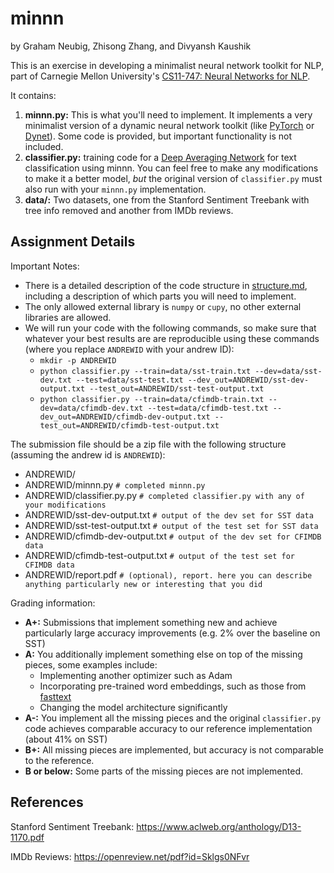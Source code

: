# minnn
by Graham Neubig, Zhisong Zhang, and Divyansh Kaushik

This is an exercise in developing a minimalist neural network toolkit for NLP, part of Carnegie Mellon University's [CS11-747: Neural Networks for NLP](http://www.phontron.com/class/nn4nlp2020/).

It contains:
1. **minnn.py:** This is what you'll need to implement. It implements a very minimalist version of a dynamic neural network toolkit (like [PyTorch](https://github.com/pytorch/pytorch) or [Dynet](https://github.com/clab/dynet)). Some code is provided, but important functionality is not included.
2. **classifier.py:** training code for a [Deep Averaging Network](https://www.aclweb.org/anthology/P15-1162.pdf) for text classification using minnn. You can feel free to make any modifications to make it a better model, *but* the original version of `classifier.py` must also run with your `minnn.py` implementation.
3. **data/:** Two datasets, one from the Stanford Sentiment Treebank with tree info removed and another from IMDb reviews.

## Assignment Details

Important Notes:
- There is a detailed description of the code structure in [structure.md](structure.md), including a description of which parts you will need to implement. 
- The only allowed external library is `numpy` or `cupy`, no other external libraries are allowed.
- We will run your code with the following commands, so make sure that whatever your best results are are reproducible using these commands (where you replace `ANDREWID` with your andrew ID):
    - `mkdir -p ANDREWID`
    - `python classifier.py --train=data/sst-train.txt --dev=data/sst-dev.txt --test=data/sst-test.txt --dev_out=ANDREWID/sst-dev-output.txt --test_out=ANDREWID/sst-test-output.txt`
    - `python classifier.py --train=data/cfimdb-train.txt --dev=data/cfimdb-dev.txt --test=data/cfimdb-test.txt --dev_out=ANDREWID/cfimdb-dev-output.txt --test_out=ANDREWID/cfimdb-test-output.txt`

The submission file should be a zip file with the following structure (assuming the andrew id is `ANDREWID`):

- ANDREWID/
- ANDREWID/minnn.py `# completed minnn.py`
- ANDREWID/classifier.py.py `# completed classifier.py with any of your modifications`
- ANDREWID/sst-dev-output.txt `# output of the dev set for SST data`
- ANDREWID/sst-test-output.txt `# output of the test set for SST data`
- ANDREWID/cfimdb-dev-output.txt `# output of the dev set for CFIMDB data`
- ANDREWID/cfimdb-test-output.txt `# output of the test set for CFIMDB data`
- ANDREWID/report.pdf `# (optional), report. here you can describe anything particularly new or interesting that you did`

Grading information:
- **A+:** Submissions that implement something new and achieve particularly large accuracy improvements (e.g. 2\% over the baseline on SST)
- **A:** You additionally implement something else on top of the missing pieces, some examples include:
    - Implementing another optimizer such as Adam
    - Incorporating pre-trained word embeddings, such as those from [fasttext](https://fasttext.cc/)
    - Changing the model architecture significantly
- **A-:** You implement all the missing pieces and the original `classifier.py` code achieves comparable accuracy to our reference implementation (about 41% on SST)
- **B+:** All missing pieces are implemented, but accuracy is not comparable to the reference.
- **B or below:** Some parts of the missing pieces are not implemented.

## References

Stanford Sentiment Treebank: https://www.aclweb.org/anthology/D13-1170.pdf

IMDb Reviews: https://openreview.net/pdf?id=Sklgs0NFvr
